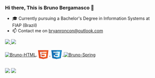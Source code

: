### Hi there, This is Bruno Bergamasco 👋



- 🎓 Currently pursuing a Bachelor's Degree in Information Systems at FIAP (Brazil)
- 📫 Contact me on bryanroncon@outlook.com

<div align="left">
  <a href="https://github.com/bryanroncon18">
  <img height="180em" src="https://github-readme-stats.vercel.app/api?username=bryanroncon18&show_icons=true&theme=gruvbox&include_all_commits=true&count_private=true"/>
  <img height="180em" src="https://github-readme-stats.vercel.app/api/top-langs/?username=bryanroncon18&layout=compact&langs_count=7&theme=gruvbox"/>
</div>

  
  </div>
<div style="display: inline_block"><br>
  <img align="center" alt="Bruno-HTML" height="30" width="40" 
   src= "https://cdn.jsdelivr.net/gh/devicons/devicon/icons/java/java-original.svg" />
 <img align="center" alt="Bruno-HTML" height="30" width="40" src="https://raw.githubusercontent.com/devicons/devicon/master/icons/html5/html5-original.svg">
  <img align="center" alt="Bruno-CSS" height="30" width="40" src="https://raw.githubusercontent.com/devicons/devicon/master/icons/css3/css3-original.svg">
  <img align="center" alt="Bruno-Spring" height="30" width="40" src="https://user-images.githubusercontent.com/33158051/103925017-e7673b80-50e4-11eb-9379-ceb82e3f382c.png">


</div>

##

<div> 
  
  <a href="https://instagram.com/bergabrunoo" target="_blank"><img src="https://img.shields.io/badge/-Instagram-%23E4405F?style=for-the-badge&logo=instagram&logoColor=white" target="_blank"></a>
  <a href="https://www.linkedin.com/in/bergabruno" target="_blank"><img src="https://img.shields.io/badge/-LinkedIn-%230077B5?style=for-the-badge&logo=linkedin&logoColor=white" target="_blank"></a> 
  
 </div> 
